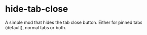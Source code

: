 
# hide-tab-close
A simple mod that hides the tab close button. Either for pinned tabs (default), normal tabs or both.
